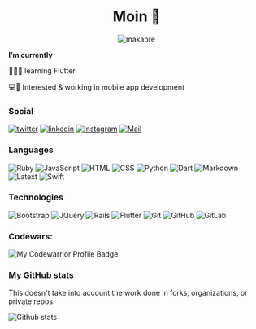 <h1 align="center"> Moin 👋 </h1>

<!--
💻 I’m currently working with Ruby on Rails 💎
-->

<p align="center"> <img src="https://komarev.com/ghpvc/?username=makapre" alt="makapre"/> </p> 

**I’m currently** 

👨🏼‍💻 learning Flutter 

💻📱 Interested & working in mobile app development

<!--
**Makapre/Makapre** is a ✨ _special_ ✨ repository because its `README.md` (this file) appears on your GitHub profile.

Here are some ideas to get you started:

- 🔭 I’m currently working on ...
- 🌱 I’m currently learning ...
- 👯 I’m looking to collaborate on ...
- 🤔 I’m looking for help with ...
- 💬 Ask me about ...
- 📫 How to reach me: ...
- 😄 Pronouns: ...
- ⚡ Fun fact: ...
-->

### Social

[![twitter](https://img.shields.io/badge/makapre%20-%231DA1F2.svg?&style=for-the-badge&logo=Twitter&logoColor=white)](https://twitter.com/makapre)
[![linkedin](https://img.shields.io/badge/Marius_Preikschat%20-%230077B5.svg?&style=for-the-badge&logo=linkedin&logoColor=white)](https://www.linkedin.com/in/marius-kai-preikschat-1742b7200/)
[![instagram](https://img.shields.io/badge/makapre_%20-%23E4405F.svg?&style=for-the-badge&logo=Instagram&logoColor=white)](https://www.instagram.com/makapre_)
[![Mail](https://img.shields.io/badge/gmail-D14836?style=for-the-badge&logo=gmail&logoColor=white)](mailto:m.preikschat@googlemail.com)

### Languages

![Ruby](https://img.shields.io/badge/ruby-%23CC342D.svg?&style=for-the-badge&logo=ruby&logoColor=white)
![JavaScript](https://img.shields.io/badge/javascript%20-%23323330.svg?&style=for-the-badge&logo=javascript&logoColor=%23F7DF1E)
![HTML](https://img.shields.io/badge/html5%20-%23E34F26.svg?&style=for-the-badge&logo=html5&logoColor=white)
![CSS](https://img.shields.io/badge/css3%20-%231572B6.svg?&style=for-the-badge&logo=css3&logoColor=white)
![Python](https://img.shields.io/badge/python%20-%2314354C.svg?&style=for-the-badge&logo=python&logoColor=white)
![Dart](https://img.shields.io/badge/dart-%230175C2.svg?&style=for-the-badge&logo=dart&logoColor=white)
![Markdown](https://img.shields.io/badge/markdown-%23000000.svg?&style=for-the-badge&logo=markdown&logoColor=white)
![Latext](https://img.shields.io/badge/latex%20-%23008080.svg?&style=for-the-badge&logo=latex&logoColor=white)
![Swift](https://img.shields.io/badge/swift-%23FA7343.svg?&style=for-the-badge&logo=swift&logoColor=white)

### Technologies

![Bootstrap](https://img.shields.io/badge/bootstrap%20-%23563D7C.svg?&style=for-the-badge&logo=bootstrap&logoColor=white)
![JQuery](https://img.shields.io/badge/jquery%20-%230769AD.svg?&style=for-the-badge&logo=jquery&logoColor=white)
![Rails](https://img.shields.io/badge/rails%20-%23CC0000.svg?&style=for-the-badge&logo=ruby-on-rails&logoColor=white)
![Flutter](https://img.shields.io/badge/Flutter%20-%2302569B.svg?&style=for-the-badge&logo=Flutter&logoColor=white)
![Git](https://img.shields.io/badge/git%20-%23F05033.svg?&style=for-the-badge&logo=git&logoColor=white)
![GitHub](https://img.shields.io/badge/github%20-%23121011.svg?&style=for-the-badge&logo=github&logoColor=white)
![GitLab](https://img.shields.io/badge/gitlab%20-%23181717.svg?&style=for-the-badge&logo=gitlab&logoColor=white)

### Codewars:

![My Codewarrior Profile Badge](https://www.codewars.com/users/Makapre/badges/small)

### My GitHub stats

This doesn't take into account the work done in forks, organizations, or private repos.

![Github stats](https://github-readme-stats.vercel.app/api?username=makapre&show_icons=true&theme=gotham)

